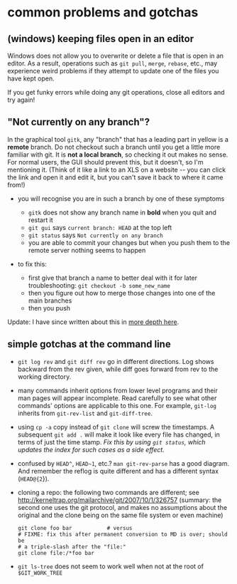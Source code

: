 # common problems and gotchas

## (windows) keeping files open in an editor

Windows does not allow you to overwrite or delete a file that is open in an
editor.  As a result, operations such as `git pull`, `merge`,
`rebase`, etc., may experience weird problems if they attempt to update
one of the files you have kept open.

If you get funky errors while doing any git operations, close all editors and
try again!

## "Not currently on any branch"?

In the graphical tool `gitk`, any "branch" that has a leading part in
yellow is a **remote** branch.  Do not checkout such a branch until you get a
little more familiar with git.  It is **not a local branch**, so checking it
out makes no sense.  For normal users, the GUI should prevent this, but it
doesn't, so I'm mentioning it.  (Think of it like a link to an XLS on a
website -- you can click the link and open it and edit it, but you can't save
it back to where it came from!)

  * you will recognise you are in such a branch by one of these symptoms
    * `gitk` does not show any branch name in **bold** when you quit and
       restart it
    * `git gui` says `current branch: HEAD` at the top left
    * `git status` says `Not currently on any branch`
    * you are able to commit your changes but when you push them to the
       remote server nothing seems to happen

  * to fix this:
    * first give that branch a name to better deal with it for later
       troubleshooting: `git checkout -b some_new_name`
    * then you figure out how to merge those changes into one of the main
       branches
    * then you push

Update: I have since written about this in [more depth
here](concepts/detached-head.html).

## simple gotchas at the command line

  * `git log rev` and `git diff rev` go in different directions.  Log shows
    backward from the rev given, while diff goes forward from rev to the
    working directory.

  * many commands inherit options from lower level programs and their man
    pages will appear incomplete.  Read carefully to see what other commands'
    options are applicable to this one.  For example, `git-log` inherits from
    `git-rev-list` and `git-diff-tree`.

  * using `cp -a` copy instead of `git clone` will screw the timestamps.  A
    subsequent `git add .` will make it look like every file has changed, in
    terms of just the time stamp.  *Fix this by using `git status`, which
    updates the index for such cases as a side effect.*

  * confused by `HEAD^`, `HEAD~1`, etc.?  `man git-rev-parse` has a good
    diagram.  And remember the reflog is quite different and has a different
    syntax (`HEAD@{2`}).

  * cloning a repo: the following two commands are different; see
    <http://kerneltrap.org/mailarchive/git/2007/10/1/326757> (summary: the
    second one uses the git protocol, and makes no assumptions about the
    original and the clone being on the same file system or even machine)

        git clone foo bar           # versus
        # FIXME: fix this after permanent conversion to MD is over; should be
        # a triple-slash after the "file:"
        git clone file:/*foo bar

  * `git ls-tree` does not seem to work well when not at the root of
    `$GIT_WORK_TREE`
